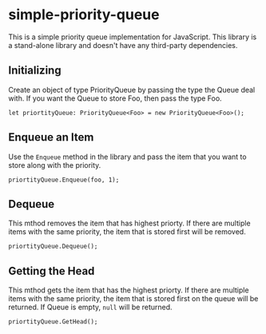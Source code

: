# simple-priority-queue
This is a simple priority queue implementation for JavaScript. This library is a stand-alone library and doesn't have any third-party dependencies. 

## Initializing
Create an object of type PriorityQueue by passing the type the Queue deal with. If you want the Queue to store Foo, then pass the type Foo.
 
`let priortityQueue: PriorityQueue<Foo> = new PriorityQueue<Foo>();`

## Enqueue an Item
Use the `Enqueue` method in the library and pass the item that you want to store along with the priority.

`priortityQueue.Enqueue(foo, 1);`

## Dequeue

This mthod removes the item that has highest priorty. If there are multiple items with the same priority, the item that is stored first will be removed.

`priortityQueue.Dequeue();`

## Getting the Head

This mthod gets the item that has the highest priorty. If there are multiple items with the same priority, the item that is stored first on the queue will be returned. If Queue is empty, `null` will be returned. 

`priortityQueue.GetHead();`
